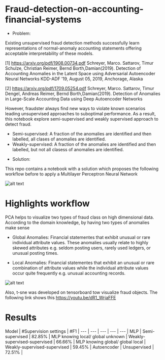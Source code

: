 # Fraud-detection-on-accounting-financial-systems

* Problem:

Existing unsupervised fraud detection methods successfully learn representations of normal-anomaly accounting statements offering acceptable interpretability of these models. 

<a id="1">[1]</a> 
https://arxiv.org/pdf/1908.00734.pdf  Schreyer, Marco.  Sattarov, Timur   Schulze, Christian  Reimer, Bernd Borth,Damian(2019). 
Detection of Accounting Anomalies in the Latent Space using Adversarial Autoencoder Neural Networks 
KDD-ADF ’19, August 05, 2019, Anchorage, Alaska

<a id="2">[2]</a> 
https://arxiv.org/pdf/1709.05254.pdf  Schreyer, Marco.  Sattarov, Timur   Dengel, Andreas   Reimer, Bernd Borth,Damian(2019). 
Detection of Anomalies in Large-Scale Accounting Data using Deep Autoencoder Networks

However, fraudster always find new ways to violate known scenarios leading unsupervised approaches to suboptimal performance. As a result, this notebook explore semi-supervised and weakly supervised approach to detect fraud.

 + Semi-supervised: A fraction of the anomalies are identified and then labelled, all clases of anomalies are identified.
 + Weakly-supervised:  A fraction of the anomalies are identified and then labelled, but not all clasess of anomalies are identified.

* Solution:

This repo contains a notebook with a solution which proposes the following workflow before to apply a Multilayer Perceptron Neural Network

![alt text](https://github.com/robeespi/Fraud-detection-on-accounting-financial-systems/blob/master/Data_preparation_workflow.jpeg)

# Highlights workflow

PCA helps to visualize two types of fraud class on high dimensional data. According to the domain knowledge, by having two types of anomalies make sense

* Global Anomalies: 
Financial statementes that exhibit unusual or rare individual attribute values. These anomalies usually relate to highly skewed attributes e.g. seldom posting users, rarely used ledgers, or unusual posting times.

* Local Anomalies: 
Financial statementes that exhibit an unusual or rare combination of attribute values while the individual attribute values occur quite frequently e.g. unusual accounting records.

![alt text](https://github.com/robeespi/Fraud-detection-on-accounting-financial-systems/blob/master/PCA.jpeg)

Also, t-sne was developed on tensorboard tow visualize fraud objects. The following link shows this https://youtu.be/dR1_WrjaFFE

# Results

Model | #Supervision settings | #F1 | 
--- | --- | --- | --- | --- |
MLP | Semi-supervised | 82.85% | 
MLP knowing local/ global unknown | Weakly-supervised-supervised | 66.66% | 
MLP knowing global/ global local | Weakly-supervised-supervised | 59.45% | 
Autoencoder | Unsupervised | 72.51% | 
